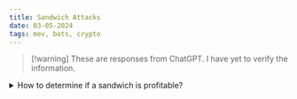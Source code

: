 ```yaml
---
title: Sandwich Attacks
date: 03-05-2024
tags: mev, bots, crypto
---
```


>[!warning] These are responses from ChatGPT. I have yet to verify the information.

<details>

<summary>How to determine if a sandwich is profitable?</summary>

**Original prompt:** I'm about to try MEV on Solana. The first thing I'll be attempting is the sandwich attack. Basically, when someone has their "slippage" too high, I can buy before them and sell after them to profit from their high slippage %. I need you to help me figure out how to determine if this slippage amount is profitable. I have no clue how to do this, so please give me direction as you see fit.

For performing a sandwich attack on Solana or any blockchain, understanding the dynamics and calculating potential profitability requires a clear grasp of several factors, including transaction costs, the liquidity of the trading pair, and the slippage you intend to exploit. Here’s a structured approach to determine if a slippage amount is profitable for a sandwich attack:

### 1. Understanding the Basics

- **Slippage:** Refers to the difference between the expected price of a trade and the price at which the trade is executed. High slippage usually occurs in trades involving large orders or low-liquidity pairs, leading to a significant price impact.
- **Sandwich Attack:** This involves placing a buy order just before a victim's large order and a sell order just after, capitalizing on the slippage caused by the victim's order to make a profit.

### 2. Calculating Profitability

To calculate if a slippage amount is profitable, you need to consider:

- **Entry and Exit Costs:** The cost of your buy and sell orders, including transaction fees on Solana, which are usually low but still significant for high-frequency trading strategies.
- **Market Impact:** Your own orders will also affect the market price. The size of your orders in relation to the liquidity of the pool can significantly influence your profitability.
- **Victim's Slippage:** The percentage of slippage the victim's transaction is willing to tolerate. This is crucial in determining your potential profit margin.

### 3. Formula for Profitability

Let’s outline a simplified formula to conceptualize the potential profit. Assume:

- \(P_b\) = Price at which you buy before the victim's trade.
- \(P_a\) = Price at which you sell after the victim's trade.
- \(V\) = Victim's trade volume.
- \(C_t\) = Total cost of your transactions (buying + selling + fees).

Your profit (\(Profit\)) could be estimated as:

\[Profit = (P_a - P_b) \times V - C_t\]

However, this is a simplified model. In real scenarios, you have to account for the liquidity of the pool, your market impact, and the precise timing of transactions.

### 4. Tools and Resources

- **Blockchain Analytics:** Use tools that can analyze mempool transactions on Solana. This is crucial for identifying potential victims' transactions and their slippage tolerance in real-time.
- **Simulation Environment:** Before executing live trades, simulate your strategy using historical data or a sandbox environment if available. This helps in understanding the practical challenges and fine-tuning your approach.
- **Programming Skills:** You’ll need to automate your strategy for real-time execution. Familiarity with Solana’s SDK and smart contracts is essential.

### 5. Ethical and Legal Considerations

Before proceeding, it's important to understand the ethical and potentially legal implications of executing sandwich attacks. Many consider such practices predatory and unethical, as they exploit other traders. Furthermore, the regulatory stance on such activities is evolving, and what may be a gray area today could become explicitly illegal tomorrow.

Given your background in programming and web development, you likely have the technical skills needed to automate and execute such a strategy. However, ensure you also consider the broader implications of engaging in MEV strategies like sandwich attacks. It's also worth staying informed about the evolving legal landscape around MEV practices.

</summary>

- [Begineers guide to Solana prorgamming](https://www.helius.dev/blog/an-introduction-to-anchor-a-beginners-guide-to-building-solana-programs)
- [How to parse raw transactions in Solana](https://blogs.shyft.to/how-to-parse-raw-transaction-in-solana-ed392e95e5dd)

### Automatically fetch IDLs from Solana

```bash
anchor idl fetch --provider.cluster mainnet M2mx93ekt1fmXSVkTrUL9xVFHkmME8HTUi5Cyc5aF7K
```